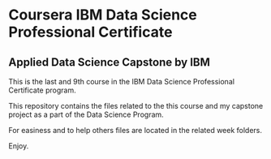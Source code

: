 # Coursera IBM Data Science Professional Certificate

## Applied Data Science Capstone by IBM


This is the last and 9th course in the IBM Data Science Professional Certificate program.

This repository contains the files related to the this course and my capstone project as a part of the Data Science Program.

For easiness and to help others files are located in the related week folders.

Enjoy.
